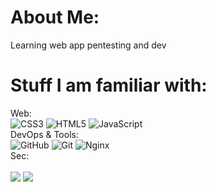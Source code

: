 # About Me:
Learning web app pentesting and dev

# Stuff I am familiar with:
Web:
<br>
![CSS3](https://img.shields.io/badge/css3-%231572B6.svg?style=flat&logo=css3&logoColor=white) ![HTML5](https://img.shields.io/badge/html5-%23E34F26.svg?style=flat&logo=html5&logoColor=white) ![JavaScript](https://img.shields.io/badge/javascript-%23323330.svg?style=flat&logo=javascript&logoColor=%23F7DF1E)
<br>
DevOps & Tools:
<br>
![GitHub](https://img.shields.io/badge/github-%23121011.svg?style=flat&logo=github&logoColor=white) ![Git](https://img.shields.io/badge/git-%23F05033.svg?style=flat&logo=git&logoColor=white) ![Nginx](https://img.shields.io/badge/nginx-%23009639.svg?style=flat&logo=nginx&logoColor=white)
<br>
Sec:
<br>
<br>
![](https://github-readme-streak-stats.herokuapp.com/?user=TassosSim&theme=dracula&hide_border=false)
![](https://github-readme-stats.vercel.app/api/top-langs/?username=TassosSim&theme=dracula&hide_border=false&include_all_commits=false&count_private=false&layout=compact)

<!-- Proudly created with GPRM ( https://gprm.itsvg.in ) -->
